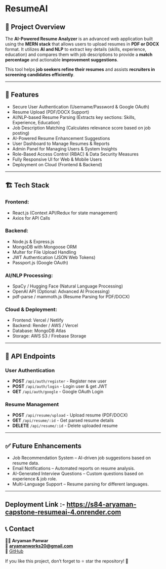 ﻿# ResumeAI

## 📌 Project Overview
The **AI-Powered Resume Analyzer** is an advanced web application built using the **MERN stack** that allows users to upload resumes in **PDF or DOCX** format. It utilizes **AI and NLP** to extract key details (skills, experience, education) and compares them with job descriptions to provide a **match percentage** and actionable **improvement suggestions**.

This tool helps **job seekers refine their resumes** and assists **recruiters in screening candidates efficiently**.

---

## 🚀 Features

- Secure User Authentication (Username/Password & Google OAuth)
- Resume Upload (PDF/DOCX Support)
- AI/NLP-based Resume Parsing (Extracts key sections: Skills, Experience, Education)
- Job Description Matching (Calculates relevance score based on job posting)
- AI-Powered Resume Enhancement Suggestions
- User Dashboard to Manage Resumes & Reports
- Admin Panel for Managing Users & System Insights
- Role-Based Access Control (RBAC) & Data Security Measures
- Fully Responsive UI for Web & Mobile Users
- Deployment on Cloud (Frontend & Backend)

---

## 🏗️ Tech Stack

### **Frontend:**

- React.js (Context API/Redux for state management)
- Axios for API Calls

### **Backend:**

- Node.js & Express.js
- MongoDB with Mongoose ORM
- Multer for File Upload Handling
- JWT Authentication (JSON Web Tokens)
- Passport.js (Google OAuth)

### **AI/NLP Processing:**

- SpaCy / Hugging Face (Natural Language Processing)
- OpenAI API (Optional: Advanced AI Processing)
- pdf-parse / mammoth.js (Resume Parsing for PDF/DOCX)

### **Cloud & Deployment:**

- Frontend: Vercel / Netlify
- Backend: Render / AWS / Vercel
- Database: MongoDB Atlas
- Storage: AWS S3 / Firebase Storage

---


## 🎯 API Endpoints

### **User Authentication**

- **POST** `/api/auth/register` - Register new user
- **POST** `/api/auth/login` - Login user & get JWT
- **GET** `/api/auth/google` - Google OAuth Login

### **Resume Management**

- **POST** `/api/resume/upload` - Upload resume (PDF/DOCX)
- **GET** `/api/resume/:id` - Get parsed resume details
- **DELETE** `/api/resume/:id` - Delete uploaded resume

---

## ✅ Future Enhancements

- Job Recommendation System – AI-driven job suggestions based on resume data.
- Email Notifications – Automated reports on resume analysis.
- AI-Generated Interview Questions – Custom questions based on experience & job role.
- Multi-Language Support – Resume parsing for different languages.

---

## Deployment Link :- https://s84-aryaman-capstone-resumeai-4.onrender.com

## 📞 Contact

👨‍💼 **Aryaman Panwar**  
📧 [**aryamanworks20@gmail.com**](mailto:aryamanworks20@gmail.com)  
🔗 [GitHub](https://github.com/aryamanhubb-22/)  

If you like this project, don’t forget to ⭐ star the repository! 🚀

